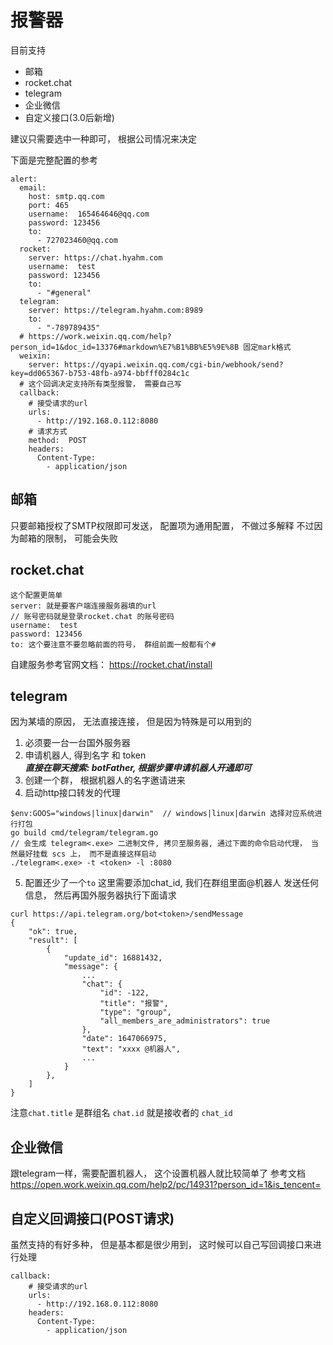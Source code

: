 
# 报警器
目前支持
- 邮箱
- rocket.chat
- telegram
- 企业微信
- 自定义接口(3.0后新增)

建议只需要选中一种即可， 根据公司情况来决定

下面是完整配置的参考
```
alert:
  email:
    host: smtp.qq.com
    port: 465
    username:  165464646@qq.com
    password: 123456
    to:
      - 727023460@qq.com
  rocket:
    server: https://chat.hyahm.com
    username:  test
    password: 123456
    to:
      - "#general"
  telegram:
    server: https://telegram.hyahm.com:8989
    to:
      - "-789789435"
  # https://work.weixin.qq.com/help?person_id=1&doc_id=13376#markdown%E7%B1%BB%E5%9E%8B 固定mark格式
  weixin:
    server: https://qyapi.weixin.qq.com/cgi-bin/webhook/send?key=dd065367-b753-48fb-a974-bbfff0284c1c
  # 这个回调决定支持所有类型报警， 需要自己写
  callback:
    # 接受请求的url
    urls:
      - http://192.168.0.112:8080
    # 请求方式
    method:  POST
    headers:
      Content-Type:
        - application/json
```

## 邮箱

只要邮箱授权了SMTP权限即可发送， 配置项为通用配置， 不做过多解释
不过因为邮箱的限制， 可能会失败


## rocket.chat 

```
这个配置更简单
server: 就是要客户端连接服务器填的url
// 账号密码就是登录rocket.chat 的账号密码
username:  test
password: 123456
to: 这个要注意不要忽略前面的符号， 群组前面一般都有个#
```

自建服务参考官网文档： https://rocket.chat/install


## telegram

因为某墙的原因， 无法直接连接， 但是因为特殊是可以用到的  

1. 必须要一台一台国外服务器  
2. 申请机器人, 得到名字 和 token  
***直接在聊天搜索: botFather, 根据步骤申请机器人开通即可***  
3. 创建一个群， 根据机器人的名字邀请进来  
4. 启动http接口转发的代理  

``` 
$env:GOOS="windows|linux|darwin"  // windows|linux|darwin 选择对应系统进行打包
go build cmd/telegram/telegram.go
// 会生成 telegram<.exe> 二进制文件, 拷贝至服务器, 通过下面的命令启动代理， 当然最好挂载 scs 上， 而不是直接这样启动
./telegram<.exe> -t <token> -l :8080

```
5. 配置还少了一个`to` 这里需要添加chat_id, 我们在群组里面@机器人 发送任何信息， 然后再国外服务器执行下面请求
```
curl https://api.telegram.org/bot<token>/sendMessage
{
    "ok": true,
    "result": [
        {
            "update_id": 16881432,
            "message": {
                ...
                "chat": {
                    "id": -122,
                    "title": "报警",
                    "type": "group",
                    "all_members_are_administrators": true
                },
                "date": 1647066975,
                "text": "xxxx @机器人",
                ...
            }
        },
    ]
}
```
注意`chat.title` 是群组名 `chat.id` 就是接收者的 `chat_id`



## 企业微信

跟telegram一样，需要配置机器人， 这个设置机器人就比较简单了 参考文档  
https://open.work.weixin.qq.com/help2/pc/14931?person_id=1&is_tencent=  


## 自定义回调接口(POST请求)

虽然支持的有好多种， 但是基本都是很少用到， 这时候可以自己写回调接口来进行处理

```
callback:
    # 接受请求的url
    urls:
      - http://192.168.0.112:8080
    headers:
      Content-Type:
        - application/json
```
